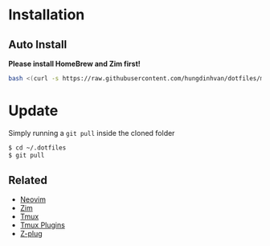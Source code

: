 # Installation

## Auto Install
**Please install HomeBrew and Zim first!**
```sh
bash <(curl -s https://raw.githubusercontent.com/hungdinhvan/dotfiles/master/install.sh)
```

# Update
Simply running a `git pull` inside the cloned folder

```sh
$ cd ~/.dotfiles
$ git pull
```



## Related
- [Neovim](https://github.com/neovim/neovim)
- [Zim](https://github.com/hungdinhvan/zim)
- [Tmux](https://tmux.github.io/)
- [Tmux Plugins](https://github.com/tmux-plugins/tpm)
- [Z-plug](https://github.com/zplug/zplug)
